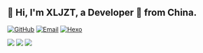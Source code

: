 ## 👋 Hi, I'm XLJZT, a Developer 🚀 from China.
[![GitHub](https://img.shields.io/static/v1?style=for-the-badge&message=GitHub&color=181717&logo=GitHub&logoColor=FFFFFF&label=)](https://github.com/XLJZT)
[![Email](https://img.shields.io/static/v1?style=for-the-badge&message=Gmail&color=EA4335&logo=Gmail&logoColor=FFFFFF&label=)](mailto:xljzts@163.com)
[![Hexo](https://img.shields.io/static/v1?style=for-the-badge&message=Blog&color=FF4088&logo=Hugo&logoColor=FFFFFF&label=)](https://www.xljzt.top/)


![](https://github-profile-summary-cards.vercel.app/api/cards/profile-details?username=XLJZT&theme=github)
![](https://github-profile-summary-cards.vercel.app/api/cards/stats?username=leizhenpeng&theme=github)
![](https://github-profile-summary-cards.vercel.app/api/cards/most-commit-language?username=leizhenpeng&theme=github)

<!---
XLJZT/XLJZT is a ✨ special ✨ repository because its `README.md` (this file) appears on your GitHub profile.
You can click the Preview link to take a look at your changes.
--->
